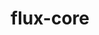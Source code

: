---
title: "flux-core"
layout: cache
categories: [package, develop-2024-01-21]
meta: {"versions": ["0.58.0"], "compilers": ["cce@=15.0.1", "gcc@=11.4.0", "gcc@=7.3.1", "gcc@=7.5.0", "gcc@=9.4.0", "oneapi@=2023.2.0"], "oss": ["amzn2", "rhel8", "ubuntu18.04", "ubuntu20.04", "ubuntu22.04"], "platforms": ["linux"], "targets": ["aarch64", "neoverse_n1", "neoverse_v1", "ppc64le", "x86_64_v3", "zen4"], "stacks": ["aws-isc", "aws-isc-aarch64", "e4s", "e4s-aarch64", "e4s-cray-rhel", "e4s-neoverse_v1", "e4s-oneapi", "e4s-power", "radiuss", "root"], "num_specs": 19, "num_specs_by_stack": {"aws-isc-aarch64": 2, "root": 19, "aws-isc": 1, "e4s-cray-rhel": 1, "radiuss": 1, "e4s-neoverse_v1": 3, "e4s-power": 3, "e4s": 3, "e4s-oneapi": 2, "e4s-aarch64": 3}}
spec_details: [{"hash": "iedx6tm7bro3ddp7toeriucn26nzpq2o", "compiler": "gcc@=7.3.1", "versions": ["0.58.0"], "os": "amzn2", "platform": "linux", "target": "aarch64", "variants": ["build_system=autotools", "~cuda", "~docs", "~security"], "stacks": ["aws-isc-aarch64", "root"], "size": "-", "tarball": "https://binaries.spack.io/develop-2024-01-21/build_cache/linux-amzn2-aarch64/gcc-7.3.1/flux-core-0.58.0/linux-amzn2-aarch64-gcc-7.3.1-flux-core-0.58.0-iedx6tm7bro3ddp7toeriucn26nzpq2o.spack"}, {"hash": "gmwtx7il7vanw6b34erpmch7tqfujdmx", "compiler": "gcc@=7.3.1", "versions": ["0.58.0"], "os": "amzn2", "platform": "linux", "target": "neoverse_n1", "variants": ["build_system=autotools", "~cuda", "~docs", "~security"], "stacks": ["aws-isc-aarch64", "root"], "size": "-", "tarball": "https://binaries.spack.io/develop-2024-01-21/build_cache/linux-amzn2-neoverse_n1/gcc-7.3.1/flux-core-0.58.0/linux-amzn2-neoverse_n1-gcc-7.3.1-flux-core-0.58.0-gmwtx7il7vanw6b34erpmch7tqfujdmx.spack"}, {"hash": "6ry7upvwfemexyhqatesywq7iuhyj3vt", "compiler": "gcc@=7.3.1", "versions": ["0.58.0"], "os": "amzn2", "platform": "linux", "target": "x86_64_v3", "variants": ["build_system=autotools", "~cuda", "~docs", "~security"], "stacks": ["root", "aws-isc"], "size": "-", "tarball": "https://binaries.spack.io/develop-2024-01-21/build_cache/linux-amzn2-x86_64_v3/gcc-7.3.1/flux-core-0.58.0/linux-amzn2-x86_64_v3-gcc-7.3.1-flux-core-0.58.0-6ry7upvwfemexyhqatesywq7iuhyj3vt.spack"}, {"hash": "c5dxxrthcqwnj6y25vxnvgtmkjcjjgn4", "compiler": "cce@=15.0.1", "versions": ["0.58.0"], "os": "rhel8", "platform": "linux", "target": "zen4", "variants": ["build_system=autotools", "~cuda", "~docs", "~security"], "stacks": ["e4s-cray-rhel", "root"], "size": "-", "tarball": "https://binaries.spack.io/develop-2024-01-21/build_cache/linux-rhel8-zen4/cce-15.0.1/flux-core-0.58.0/linux-rhel8-zen4-cce-15.0.1-flux-core-0.58.0-c5dxxrthcqwnj6y25vxnvgtmkjcjjgn4.spack"}, {"hash": "364ujqf7kfdab476vpqns7fozcw6knwu", "compiler": "gcc@=7.5.0", "versions": ["0.58.0"], "os": "ubuntu18.04", "platform": "linux", "target": "x86_64_v3", "variants": ["build_system=autotools", "~cuda", "~docs", "~security"], "stacks": ["radiuss", "root"], "size": "-", "tarball": "https://binaries.spack.io/develop-2024-01-21/build_cache/linux-ubuntu18.04-x86_64_v3/gcc-7.5.0/flux-core-0.58.0/linux-ubuntu18.04-x86_64_v3-gcc-7.5.0-flux-core-0.58.0-364ujqf7kfdab476vpqns7fozcw6knwu.spack"}, {"hash": "y5gbxnsseggbtlpyfymqgwn7afgm3i5a", "compiler": "gcc@=11.4.0", "versions": ["0.58.0"], "os": "ubuntu20.04", "platform": "linux", "target": "neoverse_v1", "variants": ["build_system=autotools", "~cuda", "~docs", "~security"], "stacks": ["e4s-neoverse_v1", "root"], "size": "-", "tarball": "https://binaries.spack.io/develop-2024-01-21/build_cache/linux-ubuntu20.04-neoverse_v1/gcc-11.4.0/flux-core-0.58.0/linux-ubuntu20.04-neoverse_v1-gcc-11.4.0-flux-core-0.58.0-y5gbxnsseggbtlpyfymqgwn7afgm3i5a.spack"}, {"hash": "my4mlxal7pz5vnadfxvjbxo7cqdfdbvm", "compiler": "gcc@=11.4.0", "versions": ["0.58.0"], "os": "ubuntu20.04", "platform": "linux", "target": "neoverse_v1", "variants": ["build_system=autotools", "+cuda", "~docs", "~security"], "stacks": ["e4s-neoverse_v1", "root"], "size": "-", "tarball": "https://binaries.spack.io/develop-2024-01-21/build_cache/linux-ubuntu20.04-neoverse_v1/gcc-11.4.0/flux-core-0.58.0/linux-ubuntu20.04-neoverse_v1-gcc-11.4.0-flux-core-0.58.0-my4mlxal7pz5vnadfxvjbxo7cqdfdbvm.spack"}, {"hash": "iplkykjubgxjtnvwffyho2jvsmc6yi5t", "compiler": "gcc@=11.4.0", "versions": ["0.58.0"], "os": "ubuntu20.04", "platform": "linux", "target": "neoverse_v1", "variants": ["build_system=autotools", "~cuda", "~docs", "~security"], "stacks": ["e4s-neoverse_v1", "root"], "size": "-", "tarball": "https://binaries.spack.io/develop-2024-01-21/build_cache/linux-ubuntu20.04-neoverse_v1/gcc-11.4.0/flux-core-0.58.0/linux-ubuntu20.04-neoverse_v1-gcc-11.4.0-flux-core-0.58.0-iplkykjubgxjtnvwffyho2jvsmc6yi5t.spack"}, {"hash": "nng6srmryeai4rnl7alavft5onuxcqe5", "compiler": "gcc@=9.4.0", "versions": ["0.58.0"], "os": "ubuntu20.04", "platform": "linux", "target": "ppc64le", "variants": ["build_system=autotools", "~cuda", "~docs", "~security"], "stacks": ["root", "e4s-power"], "size": "-", "tarball": "https://binaries.spack.io/develop-2024-01-21/build_cache/linux-ubuntu20.04-ppc64le/gcc-9.4.0/flux-core-0.58.0/linux-ubuntu20.04-ppc64le-gcc-9.4.0-flux-core-0.58.0-nng6srmryeai4rnl7alavft5onuxcqe5.spack"}, {"hash": "4w7wnlwxcgckegb5dmx734bk5a64is6g", "compiler": "gcc@=9.4.0", "versions": ["0.58.0"], "os": "ubuntu20.04", "platform": "linux", "target": "ppc64le", "variants": ["build_system=autotools", "~cuda", "~docs", "~security"], "stacks": ["root", "e4s-power"], "size": "-", "tarball": "https://binaries.spack.io/develop-2024-01-21/build_cache/linux-ubuntu20.04-ppc64le/gcc-9.4.0/flux-core-0.58.0/linux-ubuntu20.04-ppc64le-gcc-9.4.0-flux-core-0.58.0-4w7wnlwxcgckegb5dmx734bk5a64is6g.spack"}, {"hash": "ilqbdt7kilacahnktqvz4qxvtlbzujqg", "compiler": "gcc@=9.4.0", "versions": ["0.58.0"], "os": "ubuntu20.04", "platform": "linux", "target": "ppc64le", "variants": ["build_system=autotools", "+cuda", "~docs", "~security"], "stacks": ["root", "e4s-power"], "size": "-", "tarball": "https://binaries.spack.io/develop-2024-01-21/build_cache/linux-ubuntu20.04-ppc64le/gcc-9.4.0/flux-core-0.58.0/linux-ubuntu20.04-ppc64le-gcc-9.4.0-flux-core-0.58.0-ilqbdt7kilacahnktqvz4qxvtlbzujqg.spack"}, {"hash": "pgdfmysdbv3h74guu2c4kba52revyxmc", "compiler": "gcc@=11.4.0", "versions": ["0.58.0"], "os": "ubuntu20.04", "platform": "linux", "target": "x86_64_v3", "variants": ["build_system=autotools", "~cuda", "~docs", "~security"], "stacks": ["root", "e4s"], "size": "-", "tarball": "https://binaries.spack.io/develop-2024-01-21/build_cache/linux-ubuntu20.04-x86_64_v3/gcc-11.4.0/flux-core-0.58.0/linux-ubuntu20.04-x86_64_v3-gcc-11.4.0-flux-core-0.58.0-pgdfmysdbv3h74guu2c4kba52revyxmc.spack"}, {"hash": "vq2fsluuqgr4kayvkfswbrdtku4zvyzd", "compiler": "gcc@=11.4.0", "versions": ["0.58.0"], "os": "ubuntu20.04", "platform": "linux", "target": "x86_64_v3", "variants": ["build_system=autotools", "~cuda", "~docs", "~security"], "stacks": ["root", "e4s"], "size": "-", "tarball": "https://binaries.spack.io/develop-2024-01-21/build_cache/linux-ubuntu20.04-x86_64_v3/gcc-11.4.0/flux-core-0.58.0/linux-ubuntu20.04-x86_64_v3-gcc-11.4.0-flux-core-0.58.0-vq2fsluuqgr4kayvkfswbrdtku4zvyzd.spack"}, {"hash": "byvef7wwdc3pic3lbkbzjmheyo2aecig", "compiler": "gcc@=11.4.0", "versions": ["0.58.0"], "os": "ubuntu20.04", "platform": "linux", "target": "x86_64_v3", "variants": ["build_system=autotools", "+cuda", "~docs", "~security"], "stacks": ["root", "e4s"], "size": "-", "tarball": "https://binaries.spack.io/develop-2024-01-21/build_cache/linux-ubuntu20.04-x86_64_v3/gcc-11.4.0/flux-core-0.58.0/linux-ubuntu20.04-x86_64_v3-gcc-11.4.0-flux-core-0.58.0-byvef7wwdc3pic3lbkbzjmheyo2aecig.spack"}, {"hash": "sg2qfewnhkojlqxwwc6yijwktfq2nm3g", "compiler": "oneapi@=2023.2.0", "versions": ["0.58.0"], "os": "ubuntu20.04", "platform": "linux", "target": "x86_64_v3", "variants": ["build_system=autotools", "~cuda", "~docs", "~security"], "stacks": ["e4s-oneapi", "root"], "size": "-", "tarball": "https://binaries.spack.io/develop-2024-01-21/build_cache/linux-ubuntu20.04-x86_64_v3/oneapi-2023.2.0/flux-core-0.58.0/linux-ubuntu20.04-x86_64_v3-oneapi-2023.2.0-flux-core-0.58.0-sg2qfewnhkojlqxwwc6yijwktfq2nm3g.spack"}, {"hash": "vmgvpmszk7ysnig4ewetjrj5yqewjtr3", "compiler": "oneapi@=2023.2.0", "versions": ["0.58.0"], "os": "ubuntu20.04", "platform": "linux", "target": "x86_64_v3", "variants": ["build_system=autotools", "~cuda", "~docs", "~security"], "stacks": ["e4s-oneapi", "root"], "size": "-", "tarball": "https://binaries.spack.io/develop-2024-01-21/build_cache/linux-ubuntu20.04-x86_64_v3/oneapi-2023.2.0/flux-core-0.58.0/linux-ubuntu20.04-x86_64_v3-oneapi-2023.2.0-flux-core-0.58.0-vmgvpmszk7ysnig4ewetjrj5yqewjtr3.spack"}, {"hash": "fs4jsvppp2rgmvrz54icb7jsarsgngdh", "compiler": "gcc@=11.4.0", "versions": ["0.58.0"], "os": "ubuntu22.04", "platform": "linux", "target": "aarch64", "variants": ["build_system=autotools", "+cuda", "~docs", "~security"], "stacks": ["root", "e4s-aarch64"], "size": "-", "tarball": "https://binaries.spack.io/develop-2024-01-21/build_cache/linux-ubuntu22.04-aarch64/gcc-11.4.0/flux-core-0.58.0/linux-ubuntu22.04-aarch64-gcc-11.4.0-flux-core-0.58.0-fs4jsvppp2rgmvrz54icb7jsarsgngdh.spack"}, {"hash": "mcwxcpmxiauqg474jmezryvcljcznx2g", "compiler": "gcc@=11.4.0", "versions": ["0.58.0"], "os": "ubuntu22.04", "platform": "linux", "target": "aarch64", "variants": ["build_system=autotools", "~cuda", "~docs", "~security"], "stacks": ["root", "e4s-aarch64"], "size": "-", "tarball": "https://binaries.spack.io/develop-2024-01-21/build_cache/linux-ubuntu22.04-aarch64/gcc-11.4.0/flux-core-0.58.0/linux-ubuntu22.04-aarch64-gcc-11.4.0-flux-core-0.58.0-mcwxcpmxiauqg474jmezryvcljcznx2g.spack"}, {"hash": "mtccgvonkioe3rz7uriasx7nojiucpeq", "compiler": "gcc@=11.4.0", "versions": ["0.58.0"], "os": "ubuntu22.04", "platform": "linux", "target": "aarch64", "variants": ["build_system=autotools", "~cuda", "~docs", "~security"], "stacks": ["root", "e4s-aarch64"], "size": "-", "tarball": "https://binaries.spack.io/develop-2024-01-21/build_cache/linux-ubuntu22.04-aarch64/gcc-11.4.0/flux-core-0.58.0/linux-ubuntu22.04-aarch64-gcc-11.4.0-flux-core-0.58.0-mtccgvonkioe3rz7uriasx7nojiucpeq.spack"}]
---